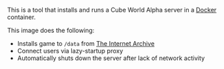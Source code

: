 This is a tool that installs and runs a Cube World Alpha server in a [Docker](https://www.docker.com/) container.

This image does the following:
- Installs game to `/data` from [The Internet Archive](https://archive.org/details/CubeWorldAlpha)
- Connect users via lazy-startup proxy
- Automatically shuts down the server after lack of network activity
